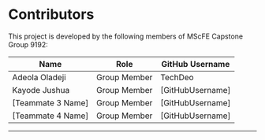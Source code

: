 # Contributors

This project is developed by the following members of MScFE Capstone Group 9192:

| Name              | Role                  | GitHub Username |
|-------------------|------------------------|-----------------|
| Adeola Oladeji    |  Group Member     | TechDeo          |
| Kayode Jushua     |  Group Member   | [GitHubUsername] |
| [Teammate 3 Name] |  Group Member                  | [GitHubUsername] |
| [Teammate 4 Name] |  Group Member             | [GitHubUsername] |


---